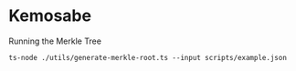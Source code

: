 # Kemosabe


Running the Merkle Tree
```
ts-node ./utils/generate-merkle-root.ts --input scripts/example.json
```
